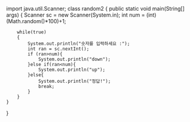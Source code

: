import java.util.Scanner;
class random2 
{
	public static void main(String[] args) 
	{
		Scanner sc = new Scanner(System.in);
		int num = (int)(Math.random()*100)+1;

		while(true)
		{
			System.out.println("숫자를 입력하세요 :");
			int ran = sc.nextInt();
			if (ran>num){
				System.out.println("down");
			}else if(ran<num){
				System.out.println("up");
			}else{
				System.out.println("정답!");
				break;
			}
		}
	}
}
